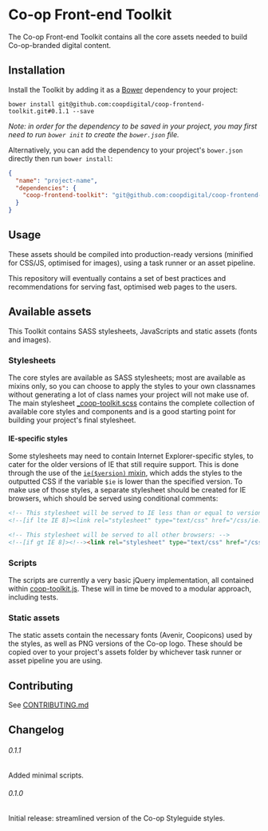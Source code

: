 # Co-op Front-end Toolkit

The Co-op Front-end Toolkit contains all the core assets needed to build Co-op-branded digital content.

## Installation

Install the Toolkit by adding it as a [Bower](http://bower.io/) dependency to your project:

```
bower install git@github.com:coopdigital/coop-frontend-toolkit.git#0.1.1 --save
```

_Note: in order for the dependency to be saved in your project, you may first need to run `bower init` to create the `bower.json` file._

Alternatively, you can add the dependency to your project's `bower.json` directly then run `bower install`:

```json
{
  "name": "project-name",
  "dependencies": {
    "coop-frontend-toolkit": "git@github.com:coopdigital/coop-frontend-toolkit.git#0.1.1"
  }
}
```

## Usage

These assets should be compiled into production-ready versions (minified for CSS/JS, optimised for images), using a task runner or an asset pipeline.

This repository will eventually contains a set of best practices and recommendations for serving fast, optimised web pages to the users.

## Available assets

This Toolkit contains SASS stylesheets, JavaScripts and static assets (fonts and images).

### Stylesheets

The core styles are available as SASS stylesheets; most are available as mixins only, so you can choose to apply the styles to your own classnames without generating a lot of class names your project will not make use of. The main stylesheet [_coop-toolkit.scss](styles/_coop-toolkit.scss) contains the complete collection of available core styles and components and is a good starting point for building your project's final stylesheet.

#### IE-specific styles

Some stylesheets may need to contain Internet Explorer-specific styles, to cater for the older versions of IE that still require support. This is done through the use of the [`ie($version)` mixin](styles/mixins/_helpers.scss#L24), which adds the styles to the outputted CSS if the variable `$ie` is lower than the specified version. To make use of those styles, a separate stylesheet should be created for IE browsers, which should be served using conditional comments:

```html
<!-- This stylesheet will be served to IE less than or equal to version 8: -->
<!--[if lte IE 8]><link rel="stylesheet" type="text/css" href="/css/ie.css"><![endif]-->

<!-- This stylesheet will be served to all other browsers: -->
<!--[if gt IE 8]><!--><link rel="stylesheet" type="text/css" href="/css/main.css"><!--<![endif]-->
```

### Scripts

The scripts are currently a very basic jQuery implementation, all contained within [coop-toolkit.js](scripts/coop-toolkit.js). These will in time be moved to a modular approach, including tests.

### Static assets

The static assets contain the necessary fonts (Avenir, Coopicons) used by the styles, as well as PNG versions of the Co-op logo. These should be copied over to your project's assets folder by whichever task runner or asset pipeline you are using.


## Contributing

See [CONTRIBUTING.md](CONTRIBUTING.md)

## Changelog

###### 0.1.1
Added minimal scripts.
###### 0.1.0
Initial release: streamlined version of the Co-op Styleguide styles.
